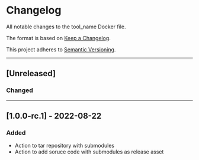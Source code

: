 # Changelog
All notable changes to the tool_name Docker file.

The format is based on [Keep a Changelog](https://keepachangelog.com/en/1.0.0/).

This project adheres to [Semantic Versioning](https://semver.org/spec/v2.0.0.html).

---

## [Unreleased]
### Changed

---

## [1.0.0-rc.1] - 2022-08-22
### Added
- Action to tar repository with submodules
- Action to add soruce code with submodules as release asset
